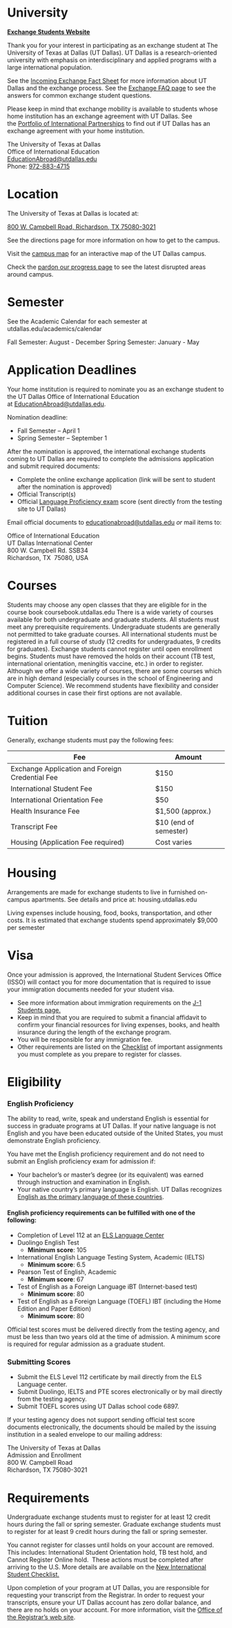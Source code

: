 # University
**[Exchange Students Website](https://ie.utdallas.edu/go-abroad/incoming-exchange/)**

Thank you for your interest in participating as an exchange student at The University of Texas at Dallas (UT Dallas). UT Dallas is a research-oriented university with emphasis on interdisciplinary and applied programs with a large international population.

See the [Incoming Exchange Fact Sheet](https://utdallas.box.com/s/aa0wbsjdkpm7kuvrm5pxybhsg00svgi4) for more information about UT Dallas and the exchange process. See the [Exchange FAQ page](https://ie.utdallas.edu/education-abroad/incoming-exchange/incoming-exchange-faq/) to see the answers for common exchange student questions.

Please keep in mind that exchange mobility is available to students whose home institution has an exchange agreement with UT Dallas. See the [Portfolio of International Partnerships](https://ie.utdallas.edu/international-partnership-development/) to find out if UT Dallas has an exchange agreement with your home institution.

The University of Texas at Dallas  
Office of International Education  
[EducationAbroad@utdallas.edu](mailto:EducationAbroad@utdallas.edu)  
Phone: [972-883-4715](tel:+1972-883-4715)

# Location
The University of Texas at Dallas is located at:

[800 W. Campbell Road, Richardson, TX 75080-3021](https://maps.google.com/maps/place?cid=15639184231805621041)

See the directions page for more information on how to get to the campus.

Visit the [campus map](https://map.utdallas.edu/) for an interactive map of the UT Dallas campus.

Check the [pardon our progress page](https://utdallas.edu/pardonourprogress/) to see the latest disrupted areas around campus.


# Semester
See the Academic Calendar for each semester at utdallas.edu/academics/calendar  

Fall Semester: August - December
Spring Semester: January - May


# Application Deadlines
Your home institution is required to nominate you as an exchange student to the UT Dallas Office of International Education at [EducationAbroad@utdallas.edu](mailto:EducationAbroad@utdallas.edu). 

Nomination deadline:  

-   Fall Semester – April 1
-   Spring Semester – September 1

After the nomination is approved, the international exchange students coming to UT Dallas are required to complete the admissions application and submit required documents:

-   Complete the online exchange application (link will be sent to student after the nomination is approved)
-   Official Transcript(s)
-   Official [Language Proficiency exam](https://graduate-admissions.utdallas.edu/apply-to-ut-dallas/international-students/#:~:text=program%2Dspecific%20requirements.-,English%20Proficiency,-The%20ability%20to) score (sent directly from the testing site to UT Dallas)

Email official documents to [educationabroad@utdallas.edu](mailto:educationabroad@utdallas.edu) _or_ mail items to:

Office of International Education  
UT Dallas International Center  
800 W. Campbell Rd. SSB34  
Richardson, TX  75080, USA


# Courses
Students may choose any open classes that they are eligible for in the course book
coursebook.utdallas.edu
There is a wide variety of courses available for both undergraduate and graduate
students. All students must meet any prerequisite requirements. Undergraduate
students are generally not permitted to take graduate courses.
All international students must be registered in a full course of study (12 credits for
undergraduates, 9 credits for graduates). Exchange students cannot register until
open enrollment begins. Students must have removed the holds on their account (TB
test, international orientation, meningitis vaccine, etc.) in order to register.
Although we offer a wide variety of courses, there are some courses which are in high
demand (especially courses in the school of Engineering and Computer Science). We
recommend students have flexibility and consider additional courses in case their first
options are not available.


# Tuition
Generally, exchange students must pay the following fees:

| Fee | Amount |
| --- | --- |
| Exchange Application and Foreign Credential Fee | $150 |
| International Student Fee  | $150 |
| International Orientation Fee  | $50 |
| Health Insurance Fee  | $1,500 (approx.) |
| Transcript Fee  | $10 (end of semester) |
| Housing (Application Fee required)  | Cost varies |
 
# Housing
Arrangements are made for exchange students to live in furnished on-campus apartments. See details and price at: housing.utdallas.edu  

Living expenses include housing, food, books, transportation, and other costs. It is estimated that exchange students spend approximately $9,000 per semester

# Visa
Once your admission is approved, the International Student Services Office (ISSO) will contact you for more documentation that is required to issue your immigration documents needed for your student visa.

-   See more information about immigration requirements on the [J-1 Students page.](https://isso.utdallas.edu/joining-ut-dallas/ds-2019/)
-   Keep in mind that you are required to submit a financial affidavit to confirm your financial resources for living expenses, books, and health insurance during the length of the exchange program.
-   You will be responsible for any immigration fee.
-   Other requirements are listed on the [Checklist](https://icp.utdallas.edu/resources/checklist/) of important assignments you must complete as you prepare to register for classes.

# Eligibility
### English Proficiency

The ability to read, write, speak and understand English is essential for success in graduate programs at UT Dallas. If your native language is not English and you have been educated outside of the United States, you must demonstrate English proficiency. 

You have met the English proficiency requirement and do not need to submit an English proficiency exam for admission if:

-   Your bachelor’s or master’s degree (or its equivalent) was earned through instruction and examination in English.
-   Your native country’s primary language is English. UT Dallas recognizes [English as the primary language of these countries](https://graduate-admissions.utdallas.edu/apply-to-ut-dallas/international-student-requirements/english-language-proficiency-recognized-countries-and-territories/).

#### English proficiency requirements can be fulfilled with one of the following: 

-   Completion of Level 112 at an [ELS Language Center](https://www.els.edu/destinations)
-   Duolingo English Test
    -   **Minimum score**: 105
-   International English Language Testing System, Academic (IELTS)
    -   **Minimum score**: 6.5
-   Pearson Test of English, Academic
    -   **Minimum score**: 67
-   Test of English as a Foreign Language iBT (Internet-based test)
    -   **Minimum score**: 80
-   Test of English as a Foreign Language (TOEFL) IBT (including the Home Edition and Paper Edition)
    -   **Minimum score**: 80

Official test scores must be delivered directly from the testing agency, and must be less than two years old at the time of admission. A minimum score is required for regular admission as a graduate student.

### Submitting Scores

-   Submit the ELS Level 112 certificate by mail directly from the ELS Language center.
-   Submit Duolingo, IELTS and PTE scores electronically or by mail directly from the testing agency.
-   Submit TOEFL scores using UT Dallas school code 6897.

If your testing agency does not support sending official test score documents electronically, the documents should be mailed by the issuing institution in a sealed envelope to our mailing address: 

The University of Texas at Dallas  
Admission and Enrollment  
800 W. Campbell Road  
Richardson, TX 75080-3021

# Requirements
Undergraduate exchange students must to register for at least 12 credit hours during the fall or spring semester. Graduate exchange students must to register for at least 9 credit hours during the fall or spring semester.

You cannot register for classes until holds on your account are removed. This includes: International Student Orientation hold, TB test hold, and Cannot Register Online hold.  These actions must be completed after arriving to the U.S. More details are available on the [New International Student Checklist.](https://icp.utdallas.edu/resources/checklist/)

Upon completion of your program at UT Dallas, you are responsible for requesting your transcript from the Registrar. In order to request your transcripts, ensure your UT Dallas account has zero dollar balance, and there are no holds on your account. For more information, visit the [Office of the Registrar’s web site](https://registrar.utdallas.edu/transcript/).